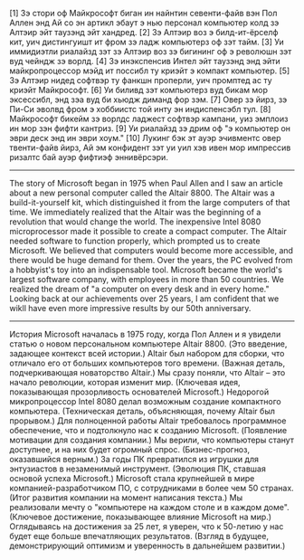 [1] Зэ стори оф Майкрософт биган ин найнтин севенти-файв вэн Пол Аллен энд Ай со эн артикл эбаут э нью персонал компьютер колд зэ Алтэир эйт таузэнд эйт хандред.
[2] Зэ Алтэир воз э билд-ит-ёрселф кит, уич дистингуишт ит фром зэ ладж компьютерз оф зэт тайм.
[3] Уи иммидиэтли риалайзд зэт зэ Алтэир воз зэ бигининг оф э революшн зэт вуд чейндж зэ ворлд.
[4] Зэ инэкспенсив Интел эйт таузэнд энд эйти майкропроцессор мэйд ит поссибл ту криэйт э компакт компьютер.
[5] Зэ Алтэир нидед софтвэр ту фанкшн проперли, уич промптед ас ту криэйт Майкрософт.
[6] Уи биливд зэт компьютерз вуд бикам мор эксессибл, энд зэа вуд би хьюдж диманд фор зэм.
[7] Овер зэ йирз, зэ Пи-Си эволвд фром э хоббиистс той инту эн индиспенсэбл тул.
[8] Майкрософт бикейм зэ ворлдс ладжест софтвэр кампани, уиз эмплоиз ин мор зэн фифти кантриз.
[9] Уи риалайзд зэ дрим оф "э компьютер он эври деск энд ин эври хоум."
[10] Лукинг бэк эт ауэр эчивментс овер твенти-файв йирз, Ай эм конфидент зэт уи уил хэв ивен мор импрессив ризалтс бай ауэр фифтиэф эннивёрсэри.

---

The story of Microsoft began in 1975 when Paul Allen and I saw an article about a new personal computer called the Altair 8800.
The Altair was a build-it-yourself kit, which distinguished it from the large computers of that time.
We immediately realized that the Altair was the beginning of a revolution that would change the world.
The inexpensive Intel 8080 microprocessor made it possible to create a compact computer.
The Altair needed software to function properly, which prompted us to create Microsoft.
We believed that computers would become more accessible, and there would be huge demand for them.
Over the years, the PC evolved from a hobbyist's toy into an indispensable tool.
Microsoft became the world's largest software company, with employees in more than 50 countries.
We realized the dream of "a computer on every desk and in every home."
Looking back at our achievements over 25 years, I am confident that we wikll have even more impressive results by our 50th anniversary.

---

История Microsoft началась в 1975 году, когда Пол Аллен и я увидели статью о новом персональном компьютере Altair 8800. (Это введение, задающее контекст всей истории.)
Altair был набором для сборки, что отличало его от больших компьютеров того времени. (Важная деталь, подчеркивающая новаторство Altair.)
Мы сразу поняли, что Altair – это начало революции, которая изменит мир. (Ключевая идея, показывающая прозорливость основателей Microsoft.)
Недорогой микропроцессор Intel 8080 делал возможным создание компактного компьютера. (Техническая деталь, объясняющая, почему Altair был прорывом.)
Для полноценной работы Altair требовалось программное обеспечение, что и подтолкнуло нас к созданию Microsoft. (Появление мотивации для создания компании.)
Мы верили, что компьютеры станут доступнее, и на них будет огромный спрос. (Бизнес-прогноз, оказавшийся верным.)
За годы ПК превратился из игрушки для энтузиастов в незаменимый инструмент. (Эволюция ПК, ставшая основой успеха Microsoft.)
Microsoft стала крупнейшей в мире компанией-разработчиком ПО, с сотрудниками в более чем 50 странах. (Итог развития компании на момент написания текста.)
Мы реализовали мечту о "компьютере на каждом столе и в каждом доме". (Ключевое достижение, показывающее влияние Microsoft на мир.)
Оглядываясь на достижения за 25 лет, я уверен, что к 50-летию у нас будет еще больше впечатляющих результатов. (Взгляд в будущее, демонстрирующий оптимизм и уверенность в дальнейшем развитии.)